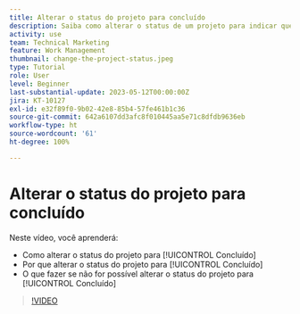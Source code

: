```yaml
---
title: Alterar o status do projeto para concluído
description: Saiba como alterar o status de um projeto para indicar que o trabalho foi concluído.
activity: use
team: Technical Marketing
feature: Work Management
thumbnail: change-the-project-status.jpeg
type: Tutorial
role: User
level: Beginner
last-substantial-update: 2023-05-12T00:00:00Z
jira: KT-10127
exl-id: e32f89f0-9b02-42e8-85b4-57fe461b1c36
source-git-commit: 642a6107dd3afc8f010445aa5e71c8dfdb9636eb
workflow-type: ht
source-wordcount: '61'
ht-degree: 100%

---
```


# Alterar o status do projeto para concluído

Neste vídeo, você aprenderá:

* Como alterar o status do projeto para [!UICONTROL Concluído]
* Por que alterar o status do projeto para [!UICONTROL Concluído]
* O que fazer se não for possível alterar o status do projeto para [!UICONTROL Concluído]

>[!VIDEO](https://video.tv.adobe.com/v/3419336/?quality=12&learn=on)
